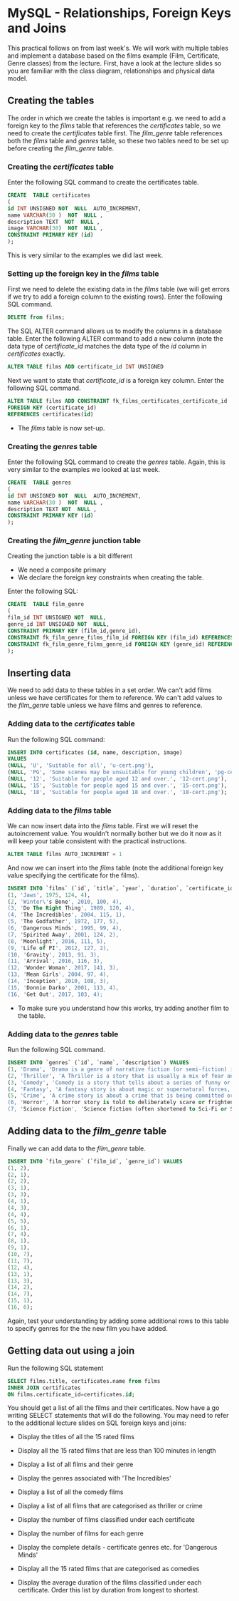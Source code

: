 # MySQL - Relationships, Foreign Keys and Joins
This practical follows on from last week's. We will work with multiple tables and  implement a database based on the films example (Film, Certificate, Genre classes) from the lecture. First, have a look at the lecture slides so you are familiar with the class diagram, relationships and physical data model.

## Creating the tables
The order in which we create the tables is important e.g. we need to add a foreign key to the *films* table that references the *certificates* table, so we need to create the *certificates* table first.  The *film_genre* table references both the *films* table and *genres* table, so these two tables need to be set up before creating the *film_genre* table.

### Creating the *certificates* table
Enter the following SQL command to create the certificates table.

```sql
CREATE  TABLE certificates
(
id INT UNSIGNED NOT  NULL  AUTO_INCREMENT,
name VARCHAR(30 )  NOT  NULL ,
description TEXT  NOT  NULL ,
image VARCHAR(30)  NOT  NULL ,
CONSTRAINT PRIMARY KEY (id)
);
```

This is very similar to the examples we did last week.

### Setting up the foreign key in the *films* table
First we need to delete the existing data in the *films* table (we will get errors if we try to add a foreign column to the existing rows). Enter the following SQL command.

```sql
DELETE from films;
```

The SQL ALTER command allows us to modify the columns in a database table. Enter the following ALTER command to add a new column (note the data type of *certificate_id* matches the data type of the *id* column in *certificates* exactly.

```sql
ALTER TABLE films ADD certificate_id INT UNSIGNED
```

Next we want to state that *certificate_id* is a foreign key column. Enter the following SQL command.

```sql
ALTER TABLE films ADD CONSTRAINT fk_films_certificates_certificate_id
FOREIGN KEY (certificate_id)
REFERENCES certificates(id)
```
* The *films* table is now set-up.

### Creating the *genres* table
Enter the following SQL command to create the *genres* table. Again, this is very similar to the examples we looked at last week.

```sql
CREATE  TABLE genres
(
id INT UNSIGNED NOT  NULL  AUTO_INCREMENT,
name VARCHAR(30 )  NOT  NULL ,
description TEXT NOT  NULL ,
CONSTRAINT PRIMARY KEY (id)
);

```

### Creating the *film_genre* junction table
Creating the junction table is a bit different
* We need a composite primary
* We declare the foreign key constraints when creating the table.

Enter the following SQL:

```sql
CREATE  TABLE film_genre
(
film_id INT UNSIGNED NOT  NULL,
genre_id INT UNSIGNED NOT  NULL,
CONSTRAINT PRIMARY KEY (film_id,genre_id),
CONSTRAINT fk_film_genre_films_film_id FOREIGN KEY (film_id) REFERENCES films(id),
CONSTRAINT fk_film_genre_films_genre_id FOREIGN KEY (genre_id) REFERENCES genres(id)      
);

```
## Inserting data
We need to add data to these tables in a set order. We can't add films unless we have certificates for them to reference. We can't add values to the *film_genre* table unless we have films and genres to reference.

### Adding data to the *certificates* table
Run the following SQL command:

```sql
INSERT INTO certificates (id, name, description, image)
VALUES
(NULL, 'U', 'Suitable for all', 'u-cert.png'),
(NULL, 'PG', 'Some scenes may be unsuitable for young children', 'pg-cert.png'),
(NULL, '12', 'Suitable for people aged 12 and over.', '12-cert.png'),
(NULL, '15', 'Suitable for people aged 15 and over.', '15-cert.png'),
(NULL, '18', 'Suitable for people aged 18 and over.', '18-cert.png');
```

### Adding data to the *films* table
We can now insert data into the *films* table.
First we will reset the autoincrement value. You wouldn't normally bother but we do it now as it will keep your table consistent with the practical instructions.

```sql
ALTER TABLE films AUTO_INCREMENT = 1
```

And now we can insert into the *films* table (note the additional foreign key value specifying the certificate for the films).

```sql
INSERT INTO `films` (`id`, `title`, `year`, `duration`, `certificate_id`) VALUES
(1, 'Jaws', 1975, 124, 4),
(2, 'Winter\'s Bone', 2010, 100, 4),
(3, 'Do The Right Thing', 1989, 120, 4),
(4, 'The Incredibles', 2004, 115, 1),
(5, 'The Godfather', 1972, 177, 5),
(6, 'Dangerous Minds', 1995, 99, 4),
(7, 'Spirited Away', 2001, 124, 2),
(8, 'Moonlight', 2016, 111, 5),
(9, 'Life of PI', 2012, 127, 2),
(10, 'Gravity', 2013, 91, 3),
(11, 'Arrival', 2016, 116, 3),
(12, 'Wonder Woman', 2017, 141, 3),
(13, 'Mean Girls', 2004, 97, 4),
(14, 'Inception', 2010, 108, 3),
(15, 'Donnie Darko', 2001, 113, 4),
(16, 'Get Out', 2017, 103, 4);
```
* To make sure you understand how this works, try adding another film to the table.

### Adding data to the *genres* table
Run the following SQL command.

```sql
INSERT INTO `genres` (`id`, `name`, `description`) VALUES
(1, 'Drama', 'Drama is a genre of narrative fiction (or semi-fiction) intended to be more serious than humorous in tone, focusing on in-depth development of realistic characters who must deal with realistic emotional struggles.'),
(2, 'Thriller', 'A Thriller is a story that is usually a mix of fear and excitement. It has traits from the suspense genre and often from the action, adventure or mystery genres, but the level of terror makes it borderline horror fiction at times as well. '),
(3, 'Comedy', 'Comedy is a story that tells about a series of funny or comical events, intended to make the audience laugh.'),
(4, 'Fantasy', 'A fantasy story is about magic or supernatural forces, rather than technology, though it often is made to include elements of other genres, such as science fiction elements, if it happens to take place in a modern or future era.'),
(5, 'Crime', 'A crime story is about a crime that is being committed or was committed. It can also be an account of a criminal\'s life. It often falls into the action or adventure genres.'),
(6, 'Horror', 'A horror story is told to deliberately scare or frighten the audience, through suspense, violence or shock.'),
(7, 'Science Fiction', 'Science fiction (often shortened to Sci-Fi or SF) is a genre of speculative fiction, typically dealing with imaginative concepts such as advanced science and technology, spaceflight, time travel, and extraterrestrial life. ');
```

## Adding data to the *film_genre* table
Finally we can add data to the *film_genre* table.

```sql
INSERT INTO `film_genre` (`film_id`, `genre_id`) VALUES
(1, 2),
(2, 1),
(2, 2),
(3, 1),
(3, 3),
(4, 1),
(4, 3),
(4, 4),
(5, 5),
(6, 1),
(7, 4),
(8, 1),
(9, 1),
(10, 7),
(11, 7),
(12, 4),
(13, 1),
(13, 3),
(14, 2),
(14, 7),
(15, 1),
(16, 6);
```
Again, test your understanding by adding some additional rows to this table to specify genres for the the new film you have added.

## Getting data out using a join
Run the following SQL statement

```sql
SELECT films.title, certificates.name from films
INNER JOIN certificates
ON films.certificate_id=certificates.id;
```
You should get a list of all the films and their certificates. Now have a go writing SELECT statements that will do the following. You may need to refer to the additional lecture slides on SQL foreign keys and joins:
* Display the titles of all the 15 rated films

* Display all the 15 rated films that are less than 100 minutes in length

* Display a list of all films and their genre

* Display the genres associated with 'The Incredibles'

* Display a list of all the comedy films

* Display a list of all films that are categorised as thriller or crime

* Display the number of films classified under each certificate

* Display the number of films for each genre

* Display the complete details - certificate genres etc. for 'Dangerous Minds'


* Display all the 15 rated films that are categorised as comedies

* Display the average duration of the films classified under each certificate. Order this list by duration from longest to shortest.






